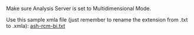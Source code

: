 Make sure Analysis Server is set to Multidimensional Mode.

Use this sample xmla file (just remember to rename the extension from .txt to .xmla): [ash-rcm-bi.txt](/.attachments/ash-rcm-bi-25248558-917b-4b9d-a10c-a6f0c8e85552.txt)

